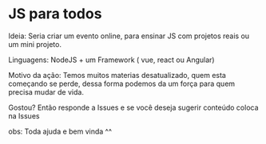 # JS para todos

Ideia: Seria criar um evento online, para ensinar JS com projetos reais ou um mini projeto. 

Linguagens: NodeJS + um Framework ( vue, react ou  Angular)

Motivo da ação:  Temos muitos materias desatualizado, quem esta começando se perde, dessa forma podemos
da um força para quem precisa mudar de vida. 


Gostou? Então responde a Issues e se você deseja sugerir conteúdo coloca na Issues

obs: Toda ajuda e bem vinda ^^
